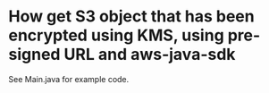 # How get S3 object that has been encrypted using KMS, using pre-signed URL and aws-java-sdk

See Main.java for example code.
